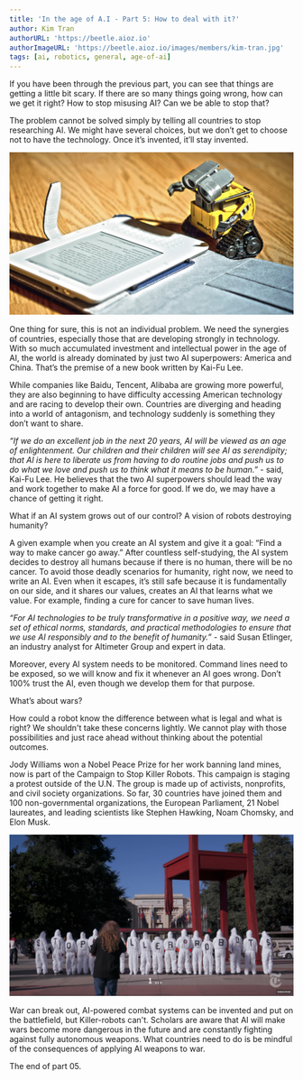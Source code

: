 ```yaml
---
title: 'In the age of A.I - Part 5: How to deal with it?'
author: Kim Tran
authorURL: 'https://beetle.aioz.io'
authorImageURL: 'https://beetle.aioz.io/images/members/kim-tran.jpg'
tags: [ai, robotics, general, age-of-ai]
---
```


If you have been through the previous part, you can see that things are getting a little bit scary. If there are so many things going wrong, how can we get it right? How to stop misusing AI? Can we be able to stop that?

The problem cannot be solved simply by telling all countries to stop researching AI. We might have several choices, but we don’t get to choose not to have the technology. Once it’s invented, it’ll stay invented.

![Banner](https://github.com/aioz-ai/ai-docs-cms/blob/main/content/blog/assets/2021-07-06-age-of-ai-5/Untitled.png?raw=true)
<!--truncate-->

One thing for sure, this is not an individual problem. We need the synergies of countries, especially those that are developing strongly in technology. With so much accumulated investment and intellectual power in the age of AI, the world is already dominated by just two AI superpowers: America and China. That’s the premise of a new book written by Kai-Fu Lee.

While companies like Baidu, Tencent, Alibaba are growing more powerful, they are also beginning to have difficulty accessing American technology and are racing to develop their own. Countries are diverging and heading into a world of antagonism, and technology suddenly is something they don’t want to share.

*“If we do an excellent job in the next 20 years, AI will be viewed as an age of enlightenment. Our children and their children will see AI as serendipity; that AI is here to liberate us from having to do routine jobs and push us to do what we love and push us to think what it means to be human.”* - said, Kai-Fu Lee. He believes that the two AI superpowers should lead the way and work together to make AI a force for good. If we do, we may have a chance of getting it right.

What if an AI system grows out of our control? A vision of robots destroying humanity?

A given example when you create an AI system and give it a goal: “Find a way to make cancer go away.” After countless self-studying, the AI system decides to destroy all humans because if there is no human, there will be no cancer. To avoid those deadly scenarios for humanity, right now, we need to write an AI. Even when it escapes, it’s still safe because it is fundamentally on our side, and it shares our values, creates an AI that learns what we value. For example, finding a cure for cancer to save human lives.

*“For AI technologies to be truly transformative in a positive way, we need a set of ethical norms, standards, and practical methodologies to ensure that we use AI responsibly and to the benefit of humanity.”* - said Susan Etlinger, an industry analyst for Altimeter Group and expert in data.

Moreover, every AI system needs to be monitored. Command lines need to be exposed, so we will know and fix it whenever an AI goes wrong. Don’t 100% trust the AI, even though we develop them for that purpose.

What’s about wars?

How could a robot know the difference between what is legal and what is right? We shouldn't take these concerns lightly. We cannot play with those possibilities and just race ahead without thinking about the potential outcomes.

Jody Williams won a Nobel Peace Prize for her work banning land mines, now is part of the Campaign to Stop Killer Robots. This campaign is staging a protest outside of the U.N. The group is made up of activists, nonprofits, and civil society organizations. So far, 30 countries have joined them and 100 non-governmental organizations, the European Parliament, 21 Nobel laureates, and leading scientists like Stephen Hawking, Noam Chomsky, and Elon Musk.

![](https://github.com/aioz-ai/ai-docs-cms/blob/main/content/blog/assets/2021-07-06-age-of-ai-5/Untitled%201.png?raw=true)

War can break out, AI-powered combat systems can be invented and put on the battlefield, but Killer-robots can't. Scholars are aware that AI will make wars become more dangerous in the future and are constantly fighting against fully autonomous weapons. What countries need to do is be mindful of the consequences of applying AI weapons to war.

The end of part 05.
